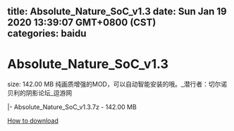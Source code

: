 
title: Absolute_Nature_SoC_v1.3
date: Sun Jan 19 2020 13:39:07 GMT+0800 (CST)    
categories: baidu
---

# Absolute_Nature_SoC_v1.3
size: 142.00 MB
 纯画质增强的MOD，可以自动智能安装的哦。_潜行者：切尔诺贝利的阴影论坛_逗游网
 
|- Absolute_Nature_SoC_v1.3.7z - 142.00 MB

[How to download](https://bpcam.bemobtrk.com/go/2ceec3aa-1ca2-46d6-b9ff-aaa5c184517c?jno=3354)